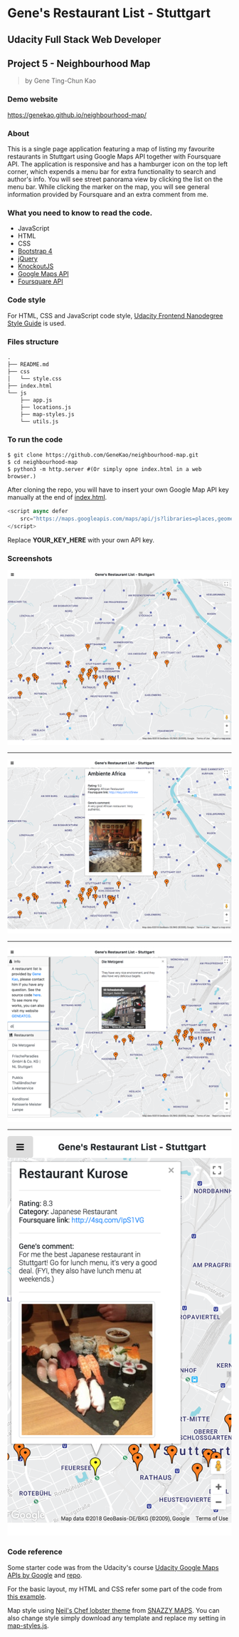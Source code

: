 # Gene's Restaurant List - Stuttgart

## Udacity Full Stack Web Developer
## Project 5 - Neighbourhood Map

>by Gene Ting-Chun Kao

### Demo website

https://genekao.github.io/neighbourhood-map/

### About 
This is a single page application featuring a map of listing my favourite restaurants in Stuttgart 
using Google Maps API together with Foursquare API. The application is responsive and 
has a hamburger icon on the top left corner, which expends a menu bar for extra functionality to search
and author's info. You will see street panorama view by clicking the list on the menu bar. 
While clicking the marker on the map, you will see general information provided by 
Foursquare and an extra comment from me. 

### What you need to know to read the code. 
- JavaScript
- HTML
- CSS
- [Bootstrap 4](https://getbootstrap.com/docs/4.1/getting-started/introduction/)
- [jQuery](https://jquery.com/)
- [KnockoutJS](http://knockoutjs.com/)
- [Google Maps API](https://developers.google.com/maps/documentation/)
- [Foursquare API](https://developer.foursquare.com/)

### Code style

For HTML, CSS and JavaScript code style, 
[Udacity Frontend Nanodegree Style Guide](http://udacity.github.io/frontend-nanodegree-styleguide/javascript.html)
is used. 

### Files structure

```
.
├── README.md
├── css
│   └── style.css
├── index.html
└── js
    ├── app.js
    ├── locations.js
    ├── map-styles.js
    └── utils.js
```

### To run the code 

``` shell
$ git clone https://github.com/GeneKao/neighbourhood-map.git
$ cd neighbourhood-map
$ python3 -m http.server #(Or simply opne index.html in a web browser.)
```

After cloning the repo, you will have to insert your own Google Map API key manually 
at the end of [index.html](./index.html).

``` javascript
<script async defer
    src="https://maps.googleapis.com/maps/api/js?libraries=places,geometry&key=YOUR_KEY_HERE&v=3&callback=initMap">
</script>
```
Replace **YOUR_KEY_HERE** with your own API key.


### Screenshots

![0_overview](/screenshots/0_overview.png)

---------------------------------------

![1_click](/screenshots/1_click.png)

---------------------------------------

![2_search](/screenshots/2_search.png)

---------------------------------------

![3_phone](/screenshots/3_phone.png)


### Code reference

Some starter code was from the Udacity's course 
[Udacity Google Maps APIs by Google](https://www.udacity.com/course/google-maps-apis--ud864) 
and [repo](https://github.com/udacity/ud864). 

For the basic layout, my HTML and CSS refer some part of the code from 
[this example](https://embed.plnkr.co/plunk/cuoEbv). 

Map style using [Neil's Chef lobster
theme](https://snazzymaps.com/style/141864/chef-lobster) from [SNAZZY
MAPS](https://snazzymaps.com/). You can also change style simply download any
template and replace my setting in [map-styles.js](js/map-styles.js). 

    
